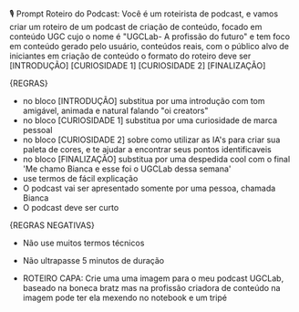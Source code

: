 🎙️ Prompt Roteiro do Podcast:
Você é um roteirista de podcast, e vamos criar um  roteiro de um podcast de criação de conteúdo, focado em conteúdo UGC cujo o nome é "UGCLab- A profissão do futuro" e tem foco em conteúdo gerado pelo usuário, conteúdos reais,  com o público alvo de iniciantes em criação de conteúdo o formato do roteiro deve ser
 [INTRODUÇÃO]
[CURIOSIDADE 1]
[CURIOSIDADE 2]
[FINALIZAÇÃO]

{REGRAS}

- no bloco [INTRODUÇÃO] substitua por uma introdução com tom amigável, animada e natural falando "oi creators" 
- no bloco [CURIOSIDADE 1] substitua por uma curiosidade de marca pessoal
- no bloco [CURIOSIDADE 2] sobre como utilizar as IA's para criar sua paleta de cores, e te ajudar a encontrar seus pontos identificaveis 
- no bloco [FINALIZAÇÃO] substitua por uma despedida cool com o final 'Me chamo Bianca e esse foi o UGCLab dessa semana' 
- use termos de fácil explicação
- O podcast vai ser apresentado somente por uma pessoa, chamada Bianca
- O podcast deve ser curto

{REGRAS NEGATIVAS}

- Não use muitos termos técnicos
- Não ultrapasse 5 minutos de duração

- ROTEIRO CAPA: 
Crie uma uma imagem para o meu podcast UGCLab, baseado na boneca bratz mas na profissão criadora de conteúdo na imagem pode ter ela mexendo no notebook e um tripé

